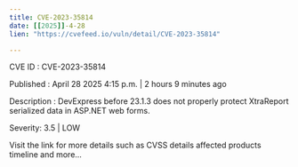 ```yaml
---
title: CVE-2023-35814
date: [[2025]]-4-28
lien: "https://cvefeed.io/vuln/detail/CVE-2023-35814"

---
```


CVE ID : CVE-2023-35814

Published :  April 28
2025
4:15 p.m. | 2 hours
9 minutes ago

Description : DevExpress before 23.1.3 does not properly protect XtraReport serialized data in ASP.NET web forms.

Severity: 3.5 | LOW

Visit the link for more details
such as CVSS details
affected products
timeline
and more...
